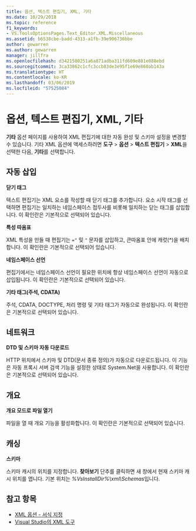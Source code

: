 ```yaml
---
title: 옵션, 텍스트 편집기, XML, 기타
ms.date: 10/29/2018
ms.topic: reference
f1_keywords:
- VS.ToolsOptionsPages.Text_Editor.XML.Miscellaneous
ms.assetid: b6538cbe-badd-4313-a1fb-39e906736bbe
author: gewarren
ms.author: gewarren
manager: jillfra
ms.openlocfilehash: d3421580251a6a871adba311fd609e881e088ebd
ms.sourcegitcommit: 3ca33862c1cfc3ccb83de3e95f1e69e860ab143a
ms.translationtype: HT
ms.contentlocale: ko-KR
ms.lasthandoff: 03/06/2019
ms.locfileid: "57525084"
---
```

# <a name="options-text-editor-xml-miscellaneous"></a>옵션, 텍스트 편집기, XML, 기타

**기타** 옵션 페이지를 사용하여 XML 편집기에 대한 자동 완성 및 스키마 설정을 변경할 수 있습니다. 기타 XML 옵션에 액세스하려면 **도구** > **옵션** > **텍스트 편집기** > **XML**을 선택한 다음, **기타**를 선택합니다.

## <a name="auto-insert"></a>자동 삽입

**닫기 태그**

텍스트 편집기는 XML 요소를 작성할 때 닫기 태그를 추가합니다. 요소 시작 태그를 선택하면 편집기는 일치하는 네임스페이스 접두사를 비롯해 일치하는 닫는 태그를 삽입합니다. 이 확인란은 기본적으로 선택되어 있습니다.

**특성 따옴표**

XML 특성을 만들 때 편집기는 `="` 및 `"` 문자를 삽입하고, 큰따옴표 안에 캐럿(**^**)을 배치합니다. 이 확인란은 기본적으로 선택되어 있습니다.

**네임스페이스 선언**

편집기에서는 네임스페이스 선언이 필요한 위치에 항상 네임스페이스 선언이 자동으로 삽입됩니다. 이 확인란은 기본적으로 선택되어 있습니다.

**기타 태그(주석, CDATA)**

주석, CDATA, DOCTYPE, 처리 명령 및 기타 태그가 자동으로 완성됩니다. 이 확인란은 기본적으로 선택되어 있습니다.

## <a name="network"></a>네트워크

**DTD 및 스키마 자동 다운로드**

HTTP 위치에서 스키마 및 DTD(문서 종류 정의)가 자동으로 다운로드됩니다. 이 기능은 자동 프록시 서버 검색 기능을 설정한 상태로 System.Net을 사용합니다. 이 확인란은 기본적으로 선택되어 있습니다.

## <a name="outlining"></a>개요

**개요 모드로 파일 열기**

파일을 열 때 개요 기능을 활성화합니다. 이 확인란은 기본적으로 선택되어 있습니다.

## <a name="caching"></a>캐싱

**스키마**

스키마 캐시의 위치를 지정합니다. **찾아보기** 단추를 클릭하면 새 창에서 현재 스키마 캐시 위치를 엽니다. 기본 위치는 *%VsInstallDir%\xml\Schemas*입니다.

## <a name="see-also"></a>참고 항목

- [XML 옵션 - 서식 지정](options-text-editor-xml-formatting.md)
- [Visual Studio의 XML 도구](../../xml-tools/xml-tools-in-visual-studio.md)